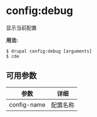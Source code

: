 # config:debug
显示当前配置

**用法:**
```
$ drupal config:debug [arguments]
$ cde  
```

## 可用参数
参数 | 详细
---------|-------------
config-name | 配置名称
